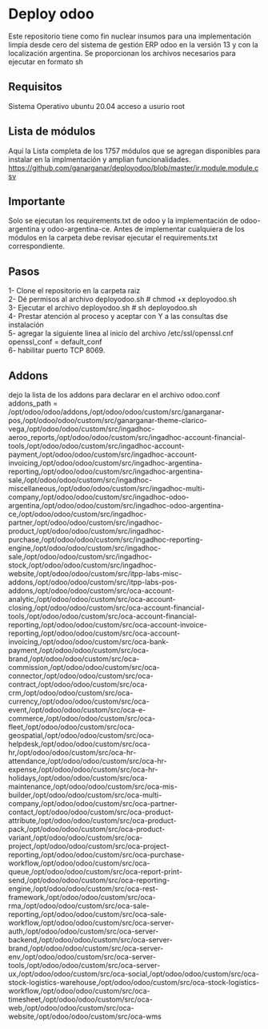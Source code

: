# Deploy odoo

Este repositorio tiene como fin nuclear insumos para una implementación limpia desde cero del sistema de gestión ERP odoo en la versión 13 y con la localización argentina.
Se proporcionan los archivos necesarios para ejecutar en formato sh


## Requisitos 
Sistema Operativo ubuntu 20.04
acceso a usurio root

## Lista de módulos
Aquí la Lista completa de los 1757 módulos que se agregan disponibles para instalar en la implmentación y amplian funcionalidades.
https://github.com/ganarganar/deployodoo/blob/master/ir.module.module.csv

## Importante
Solo se ejecutan los requirements.txt de odoo y la implementación de odoo-argentina y odoo-argentina-ce. 
Antes de implementar cualquiera de los módulos en la carpeta debe revisar ejecutar el requirements.txt correspondiente. 

## Pasos

1- Clone el repositorio en la carpeta raiz <br/>
2- Dé permisos al archivo deployodoo.sh # chmod +x deployodoo.sh <br/>
3- Ejecutar el archivo deployodoo.sh # sh deployodoo.sh <br/>
4- Prestar atención al proceso y aceptar con Y a las consultas dse instalación <br/>
5- agregar la siguiente linea al inicio del archivo /etc/ssl/openssl.cnf <br/>
    openssl_conf = default_conf <br/>
6- habilitar puerto TCP 8069.

## Addons
dejo la lista de los addons para declarar en el archivo odoo.conf <br/>
addons_path =  /opt/odoo/odoo/addons,/opt/odoo/odoo/custom/src/ganarganar-pos,/opt/odoo/odoo/custom/src/ganarganar-theme-clarico-vega,/opt/odoo/odoo/custom/src/ingadhoc-aeroo_reports,/opt/odoo/odoo/custom/src/ingadhoc-account-financial-tools,/opt/odoo/odoo/custom/src/ingadhoc-account-payment,/opt/odoo/odoo/custom/src/ingadhoc-account-invoicing,/opt/odoo/odoo/custom/src/ingadhoc-argentina-reporting,/opt/odoo/odoo/custom/src/ingadhoc-argentina-sale,/opt/odoo/odoo/custom/src/ingadhoc-miscellaneous,/opt/odoo/odoo/custom/src/ingadhoc-multi-company,/opt/odoo/odoo/custom/src/ingadhoc-odoo-argentina,/opt/odoo/odoo/custom/src/ingadhoc-odoo-argentina-ce,/opt/odoo/odoo/custom/src/ingadhoc-partner,/opt/odoo/odoo/custom/src/ingadhoc-product,/opt/odoo/odoo/custom/src/ingadhoc-purchase,/opt/odoo/odoo/custom/src/ingadhoc-reporting-engine,/opt/odoo/odoo/custom/src/ingadhoc-sale,/opt/odoo/odoo/custom/src/ingadhoc-stock,/opt/odoo/odoo/custom/src/ingadhoc-website,/opt/odoo/odoo/custom/src/itpp-labs-misc-addons,/opt/odoo/odoo/custom/src/itpp-labs-pos-addons,/opt/odoo/odoo/custom/src/oca-account-analytic,/opt/odoo/odoo/custom/src/oca-account-closing,/opt/odoo/odoo/custom/src/oca-account-financial-tools,/opt/odoo/odoo/custom/src/oca-account-financial-reporting,/opt/odoo/odoo/custom/src/oca-account-invoice-reporting,/opt/odoo/odoo/custom/src/oca-account-invoicing,/opt/odoo/odoo/custom/src/oca-bank-payment,/opt/odoo/odoo/custom/src/oca-brand,/opt/odoo/odoo/custom/src/oca-commission,/opt/odoo/odoo/custom/src/oca-connector,/opt/odoo/odoo/custom/src/oca-contract,/opt/odoo/odoo/custom/src/oca-crm,/opt/odoo/odoo/custom/src/oca-currency,/opt/odoo/odoo/custom/src/oca-event,/opt/odoo/odoo/custom/src/oca-e-commerce,/opt/odoo/odoo/custom/src/oca-fleet,/opt/odoo/odoo/custom/src/oca-geospatial,/opt/odoo/odoo/custom/src/oca-helpdesk,/opt/odoo/odoo/custom/src/oca-hr,/opt/odoo/odoo/custom/src/oca-hr-attendance,/opt/odoo/odoo/custom/src/oca-hr-expense,/opt/odoo/odoo/custom/src/oca-hr-holidays,/opt/odoo/odoo/custom/src/oca-maintenance,/opt/odoo/odoo/custom/src/oca-mis-builder,/opt/odoo/odoo/custom/src/oca-multi-company,/opt/odoo/odoo/custom/src/oca-partner-contact,/opt/odoo/odoo/custom/src/oca-product-attribute,/opt/odoo/odoo/custom/src/oca-product-pack,/opt/odoo/odoo/custom/src/oca-product-variant,/opt/odoo/odoo/custom/src/oca-project,/opt/odoo/odoo/custom/src/oca-project-reporting,/opt/odoo/odoo/custom/src/oca-purchase-workflow,/opt/odoo/odoo/custom/src/oca-queue,/opt/odoo/odoo/custom/src/oca-report-print-send,/opt/odoo/odoo/custom/src/oca-reporting-engine,/opt/odoo/odoo/custom/src/oca-rest-framework,/opt/odoo/odoo/custom/src/oca-rma,/opt/odoo/odoo/custom/src/oca-sale-reporting,/opt/odoo/odoo/custom/src/oca-sale-workflow,/opt/odoo/odoo/custom/src/oca-server-auth,/opt/odoo/odoo/custom/src/oca-server-backend,/opt/odoo/odoo/custom/src/oca-server-brand,/opt/odoo/odoo/custom/src/oca-server-env,/opt/odoo/odoo/custom/src/oca-server-tools,/opt/odoo/odoo/custom/src/oca-server-ux,/opt/odoo/odoo/custom/src/oca-social,/opt/odoo/odoo/custom/src/oca-stock-logistics-warehouse,/opt/odoo/odoo/custom/src/oca-stock-logistics-workflow,/opt/odoo/odoo/custom/src/oca-timesheet,/opt/odoo/odoo/custom/src/oca-web,/opt/odoo/odoo/custom/src/oca-website,/opt/odoo/odoo/custom/src/oca-wms
